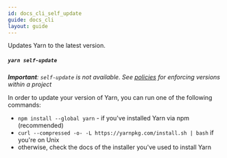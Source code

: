 ```yaml
---
id: docs_cli_self_update
guide: docs_cli
layout: guide
---
```


<p class="lead">Updates Yarn to the latest version.</p>

##### `yarn self-update` <a class="toc" id="toc-yarn-self-update" href="#toc-yarn-self-update"></a>

_**Important**: `self-update` is not available. See [policies](https://yarnpkg.com/lang/en/docs/cli/policies/#toc-policies-set-version) for enforcing versions within a project_

In order to update your version of Yarn, you can run one of the following commands:

- `npm install --global yarn` - if you've installed Yarn via npm (recommended)
- `curl --compressed -o- -L https://yarnpkg.com/install.sh | bash` if you're on Unix
- otherwise, check the docs of the installer you've used to install Yarn
